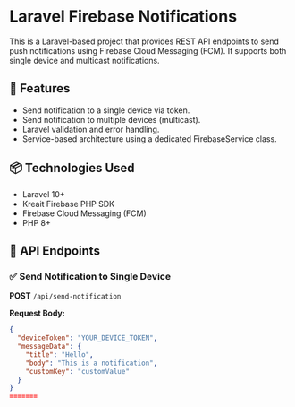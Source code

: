 
# Laravel Firebase Notifications

This is a Laravel-based project that provides REST API endpoints to send push notifications using Firebase Cloud Messaging (FCM). It supports both single device and multicast notifications.

## 🔧 Features

- Send notification to a single device via token.
- Send notification to multiple devices (multicast).
- Laravel validation and error handling.
- Service-based architecture using a dedicated FirebaseService class.

## 📦 Technologies Used

- Laravel 10+
- Kreait Firebase PHP SDK
- Firebase Cloud Messaging (FCM)
- PHP 8+

## 🚀 API Endpoints

### ✅ Send Notification to Single Device

**POST** `/api/send-notification`

**Request Body:**

```json
{
  "deviceToken": "YOUR_DEVICE_TOKEN",
  "messageData": {
    "title": "Hello",
    "body": "This is a notification",
    "customKey": "customValue"
  }
}
=======


